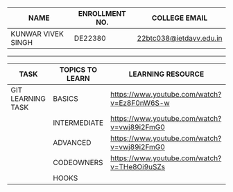 | NAME               | ENROLLMENT NO. | COLLEGE EMAIL           |
| ------------------ | -------------- | ----------------------- |
| KUNWAR VIVEK SINGH | DE22380        | 22btc038@ietdavv.edu.in |

---

| TASK              | TOPICS TO LEARN | LEARNING RESOURCE                           |
| ----------------- | --------------- | ------------------------------------------- |
| GIT LEARNING TASK | BASICS          | https://www.youtube.com/watch?v=Ez8F0nW6S-w |
|                   | INTERMEDIATE    | https://www.youtube.com/watch?v=vwj89i2FmG0 |
|                   | ADVANCED        | https://www.youtube.com/watch?v=vwj89i2FmG0 |
|                   | CODEOWNERS      | https://www.youtube.com/watch?v=THe8Oi9uSZs |
|                   | HOOKS           |                                             |
